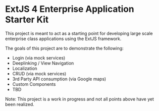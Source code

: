 ExtJS 4 Enterprise Application Starter Kit
==========================================

This project is meant to act as a starting point for developing large scale enterprise class applications using the ExtJS framework.

The goals of this project are to demonstrate the following:

- Login (via mock services)
- Deeplinking / View Navigation
- Localization
- CRUD (via mock services)
- 3rd Party API consumption (via Google maps)
- Custom Components
- TBD

Note: This project is a work in progress and not all points above have yet been realized.
